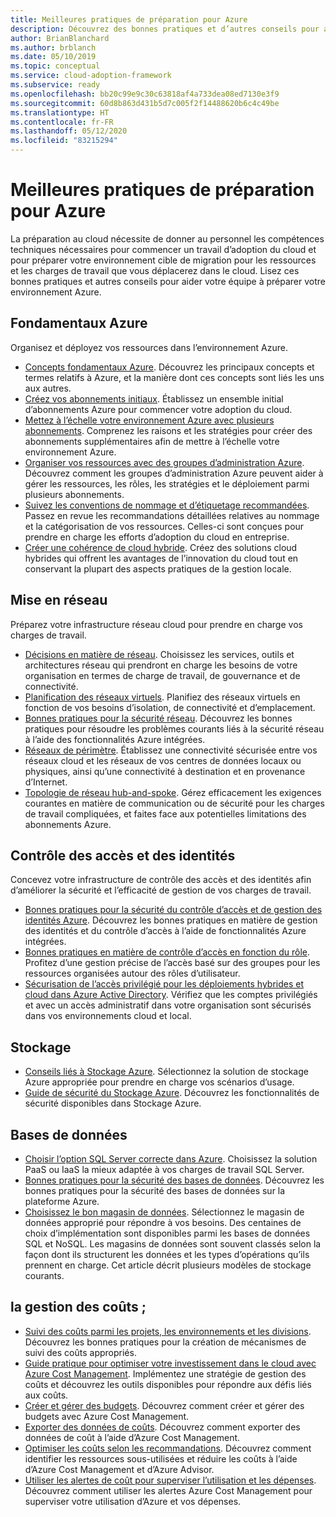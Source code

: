 ```yaml
---
title: Meilleures pratiques de préparation pour Azure
description: Découvrez des bonnes pratiques et d’autres conseils pour aider votre équipe à établir et préparer votre environnement Azure.
author: BrianBlanchard
ms.author: brblanch
ms.date: 05/10/2019
ms.topic: conceptual
ms.service: cloud-adoption-framework
ms.subservice: ready
ms.openlocfilehash: bb20c99e9c30c63818af4a733dea08ed7130e3f9
ms.sourcegitcommit: 60d8b863d431b5d7c005f2f14488620b6c4c49be
ms.translationtype: HT
ms.contentlocale: fr-FR
ms.lasthandoff: 05/12/2020
ms.locfileid: "83215294"
---
```

# <a name="best-practices-for-azure-readiness"></a>Meilleures pratiques de préparation pour Azure

La préparation au cloud nécessite de donner au personnel les compétences techniques nécessaires pour commencer un travail d’adoption du cloud et pour préparer votre environnement cible de migration pour les ressources et les charges de travail que vous déplacerez dans le cloud. Lisez ces bonnes pratiques et autres conseils pour aider votre équipe à préparer votre environnement Azure.

## <a name="azure-fundamentals"></a>Fondamentaux Azure

Organisez et déployez vos ressources dans l’environnement Azure.

- [Concepts fondamentaux Azure](../considerations/fundamental-concepts.md). Découvrez les principaux concepts et termes relatifs à Azure, et la manière dont ces concepts sont liés les uns aux autres.
- [Créez vos abonnements initiaux](./initial-subscriptions.md). Établissez un ensemble initial d’abonnements Azure pour commencer votre adoption du cloud.
- [Mettez à l’échelle votre environnement Azure avec plusieurs abonnements](../azure-best-practices/scale-subscriptions.md). Comprenez les raisons et les stratégies pour créer des abonnements supplémentaires afin de mettre à l’échelle votre environnement Azure.
- [Organiser vos ressources avec des groupes d’administration Azure](../azure-best-practices/organize-subscriptions.md). Découvrez comment les groupes d’administration Azure peuvent aider à gérer les ressources, les rôles, les stratégies et le déploiement parmi plusieurs abonnements.
- [Suivez les conventions de nommage et d’étiquetage recommandées](../azure-best-practices/naming-and-tagging.md). Passez en revue les recommandations détaillées relatives au nommage et la catégorisation de vos ressources. Celles-ci sont conçues pour prendre en charge les efforts d’adoption du cloud en entreprise.
- [Créer une cohérence de cloud hybride](../considerations/hybrid-consistency.md). Créez des solutions cloud hybrides qui offrent les avantages de l’innovation du cloud tout en conservant la plupart des aspects pratiques de la gestion locale.

## <a name="networking"></a>Mise en réseau

Préparez votre infrastructure réseau cloud pour prendre en charge vos charges de travail.

- [Décisions en matière de réseau](../considerations/networking-options.md). Choisissez les services, outils et architectures réseau qui prendront en charge les besoins de votre organisation en termes de charge de travail, de gouvernance et de connectivité.
- [Planification des réseaux virtuels](https://docs.microsoft.com/azure/virtual-network/virtual-network-vnet-plan-design-arm?toc=/azure/cloud-adoption-framework/toc.json&bc=/azure/cloud-adoption-framework/_bread/toc.json). Planifiez des réseaux virtuels en fonction de vos besoins d’isolation, de connectivité et d’emplacement.
- [Bonnes pratiques pour la sécurité réseau](https://docs.microsoft.com/azure/security/fundamentals/network-best-practices?toc=/azure/cloud-adoption-framework/toc.json&bc=/azure/cloud-adoption-framework/_bread/toc.json). Découvrez les bonnes pratiques pour résoudre les problèmes courants liés à la sécurité réseau à l’aide des fonctionnalités Azure intégrées.
- [Réseaux de périmètre](./perimeter-networks.md). Établissez une connectivité sécurisée entre vos réseaux cloud et les réseaux de vos centres de données locaux ou physiques, ainsi qu’une connectivité à destination et en provenance d’Internet.
- [Topologie de réseau hub-and-spoke](./hub-spoke-network-topology.md). Gérez efficacement les exigences courantes en matière de communication ou de sécurité pour les charges de travail compliquées, et faites face aux potentielles limitations des abonnements Azure.

## <a name="identity-and-access-control"></a>Contrôle des accès et des identités

Concevez votre infrastructure de contrôle des accès et des identités afin d’améliorer la sécurité et l’efficacité de gestion de vos charges de travail.

- [Bonnes pratiques pour la sécurité du contrôle d’accès et de gestion des identités Azure](https://docs.microsoft.com/azure/security/fundamentals/identity-management-best-practices?toc=/azure/cloud-adoption-framework/toc.json&bc=/azure/cloud-adoption-framework/_bread/toc.json). Découvrez les bonnes pratiques en matière de gestion des identités et du contrôle d’accès à l’aide de fonctionnalités Azure intégrées.
- [Bonnes pratiques en matière de contrôle d’accès en fonction du rôle](../considerations/roles.md). Profitez d’une gestion précise de l’accès basé sur des groupes pour les ressources organisées autour des rôles d’utilisateur.
- [Sécurisation de l’accès privilégié pour les déploiements hybrides et cloud dans Azure Active Directory](https://docs.microsoft.com/azure/active-directory/users-groups-roles/directory-admin-roles-secure?toc=/azure/cloud-adoption-framework/toc.json&bc=/azure/cloud-adoption-framework/_bread/toc.json). Vérifiez que les comptes privilégiés et avec un accès administratif dans votre organisation sont sécurisés dans vos environnements cloud et local.

## <a name="storage"></a>Stockage

- [Conseils liés à Stockage Azure](../considerations/storage-options.md). Sélectionnez la solution de stockage Azure appropriée pour prendre en charge vos scénarios d’usage.
- [Guide de sécurité du Stockage Azure](https://docs.microsoft.com/azure/storage/blobs/security-recommendations?toc=/azure/cloud-adoption-framework/toc.json&bc=/azure/cloud-adoption-framework/_bread/toc.json). Découvrez les fonctionnalités de sécurité disponibles dans Stockage Azure.

## <a name="databases"></a>Bases de données

- [Choisir l’option SQL Server correcte dans Azure](https://docs.microsoft.com/azure/sql-database/sql-database-paas-vs-sql-server-iaas?toc=/azure/cloud-adoption-framework/toc.json&bc=/azure/cloud-adoption-framework/_bread/toc.json). Choisissez la solution PaaS ou IaaS la mieux adaptée à vos charges de travail SQL Server.
- [Bonnes pratiques pour la sécurité des bases de données](https://docs.microsoft.com/azure/security/azure-database-security-best-practices?toc=/azure/cloud-adoption-framework/toc.json&bc=/azure/cloud-adoption-framework/_bread/toc.json). Découvrez les bonnes pratiques pour la sécurité des bases de données sur la plateforme Azure.
- [Choisissez le bon magasin de données](https://docs.microsoft.com/azure/architecture/guide/technology-choices/data-store-overview). Sélectionnez le magasin de données approprié pour répondre à vos besoins. Des centaines de choix d’implémentation sont disponibles parmi les bases de données SQL et NoSQL. Les magasins de données sont souvent classés selon la façon dont ils structurent les données et les types d’opérations qu’ils prennent en charge. Cet article décrit plusieurs modèles de stockage courants.

## <a name="cost-management"></a>la gestion des coûts ;

- [Suivi des coûts parmi les projets, les environnements et les divisions](./track-costs.md). Découvrez les bonnes pratiques pour la création de mécanismes de suivi des coûts appropriés.
- [Guide pratique pour optimiser votre investissement dans le cloud avec Azure Cost Management](https://docs.microsoft.com/azure/cost-management-billing/costs/cost-mgt-best-practices?toc=/azure/cloud-adoption-framework/toc.json&bc=/azure/cloud-adoption-framework/_bread/toc.json). Implémentez une stratégie de gestion des coûts et découvrez les outils disponibles pour répondre aux défis liés aux coûts.
- [Créer et gérer des budgets](https://docs.microsoft.com/azure/cost-management-billing/costs/tutorial-acm-create-budgets?toc=/azure/cloud-adoption-framework/toc.json&bc=/azure/cloud-adoption-framework/_bread/toc.json). Découvrez comment créer et gérer des budgets avec Azure Cost Management.
- [Exporter des données de coûts](https://docs.microsoft.com/azure/cost-management-billing/costs/tutorial-export-acm-data?toc=/azure/cloud-adoption-framework/toc.json&bc=/azure/cloud-adoption-framework/_bread/toc.json). Découvrez comment exporter des données de coût à l’aide d’Azure Cost Management.
- [Optimiser les coûts selon les recommandations](https://docs.microsoft.com/azure/cost-management-billing/costs/tutorial-acm-opt-recommendations?toc=/azure/cloud-adoption-framework/toc.json&bc=/azure/cloud-adoption-framework/_bread/toc.json). Découvrez comment identifier les ressources sous-utilisées et réduire les coûts à l’aide d’Azure Cost Management et d’Azure Advisor.
- [Utiliser les alertes de coût pour superviser l’utilisation et les dépenses](https://docs.microsoft.com/azure/cost-management-billing/costs/cost-mgt-alerts-monitor-usage-spending?toc=/azure/cloud-adoption-framework/toc.json&bc=/azure/cloud-adoption-framework/_bread/toc.json). Découvrez comment utiliser les alertes Azure Cost Management pour superviser votre utilisation d’Azure et vos dépenses.
